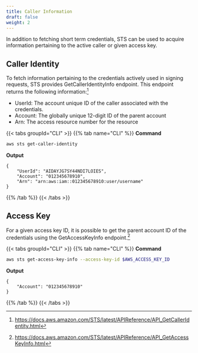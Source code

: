 ```yaml
---
title: Caller Information
draft: false
weight: 2
---
```


In addition to fetching short term credentials, STS can be used to acquire information pertaining to the active caller or given access key.

## Caller Identity 

To fetch information pertaining to the credentials actively used in signing requests, STS provides GetCallerIdentityInfo endpoint. This endpoint returns the following information:[^1]
- UserId: The account unique ID of the caller associated with the credentials.
- Account: The globally unique 12-digit ID of the parent account
- Arn: The access resource number for the resource

{{< tabs groupId="CLI" >}}
{{% tab name="CLI" %}}
**Command**
```sh
aws sts get-caller-identity
```
**Output**
```
{
    "UserId": "AIDAYJG7SY44NDI7LOIES",
    "Account": "012345678910",
    "Arn": "arn:aws:iam::012345678910:user/username"
}
```
{{% /tab %}}
{{< /tabs >}}

## Access Key

For a given access key ID, it is possible to get the parent account ID of the credentials using the GetAccessKeyInfo endpoint.[^2]

{{< tabs groupId="CLI" >}}
{{% tab name="CLI" %}}
**Command**
```sh
aws sts get-access-key-info --access-key-id $AWS_ACCESS_KEY_ID
```
**Output**
```
{
    "Account": "012345678910"
}
```
{{% /tab %}}
{{< /tabs >}}

[^1]: https://docs.aws.amazon.com/STS/latest/APIReference/API_GetCallerIdentity.html
[^2]: https://docs.aws.amazon.com/STS/latest/APIReference/API_GetAccessKeyInfo.html